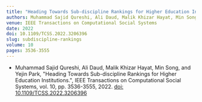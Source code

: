```yaml
---
title: "Heading Towards Sub-discipline Rankings for Higher Education Institutions"
authors: Muhammad Sajid Qureshi, Ali Daud, Malik Khizar Hayat, Min Song, and Yejin Park
venue: IEEE Transactions on Computational Social Systems
date: 2022
doi: 10.1109/TCSS.2022.3206396
slug: subdiscipline-rankings
volume: 10
pages: 3536-3555
---
```


- Muhammad Sajid Qureshi, Ali Daud, Malik Khizar Hayat, Min Song, and Yejin Park, "Heading Towards Sub-discipline Rankings for Higher Education Institutions.", IEEE Transactions on Computational Social Systems, vol. 10, pp. 3536-3555, 2022. [doi: 10.1109/TCSS.2022.3206396](10.1109/TCSS.2022.3206396)
